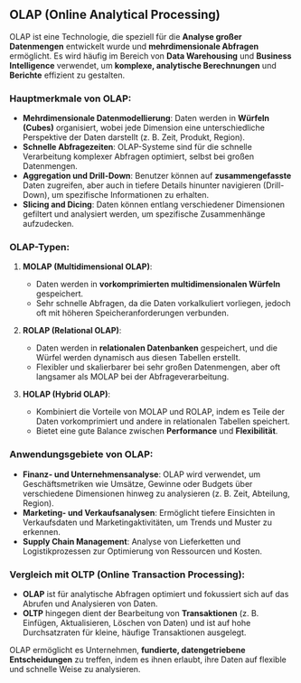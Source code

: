 ## OLAP (Online Analytical Processing)

OLAP ist eine Technologie, die speziell für die **Analyse großer Datenmengen** entwickelt wurde und **mehrdimensionale Abfragen** ermöglicht. Es wird häufig im Bereich von **Data Warehousing** und **Business Intelligence** verwendet, um **komplexe, analytische Berechnungen** und **Berichte** effizient zu gestalten.

### Hauptmerkmale von OLAP:
- **Mehrdimensionale Datenmodellierung**: Daten werden in **Würfeln (Cubes)** organisiert, wobei jede Dimension eine unterschiedliche Perspektive der Daten darstellt (z. B. Zeit, Produkt, Region).
- **Schnelle Abfragezeiten**: OLAP-Systeme sind für die schnelle Verarbeitung komplexer Abfragen optimiert, selbst bei großen Datenmengen.
- **Aggregation und Drill-Down**: Benutzer können auf **zusammengefasste** Daten zugreifen, aber auch in tiefere Details hinunter navigieren (Drill-Down), um spezifische Informationen zu erhalten.
- **Slicing and Dicing**: Daten können entlang verschiedener Dimensionen gefiltert und analysiert werden, um spezifische Zusammenhänge aufzudecken.

### OLAP-Typen:
1. **MOLAP (Multidimensional OLAP)**:
   - Daten werden in **vorkomprimierten multidimensionalen Würfeln** gespeichert.
   - Sehr schnelle Abfragen, da die Daten vorkalkuliert vorliegen, jedoch oft mit höheren Speicheranforderungen verbunden.
   
2. **ROLAP (Relational OLAP)**:
   - Daten werden in **relationalen Datenbanken** gespeichert, und die Würfel werden dynamisch aus diesen Tabellen erstellt.
   - Flexibler und skalierbarer bei sehr großen Datenmengen, aber oft langsamer als MOLAP bei der Abfrageverarbeitung.
   
3. **HOLAP (Hybrid OLAP)**:
   - Kombiniert die Vorteile von MOLAP und ROLAP, indem es Teile der Daten vorkomprimiert und andere in relationalen Tabellen speichert.
   - Bietet eine gute Balance zwischen **Performance** und **Flexibilität**.

### Anwendungsgebiete von OLAP:
- **Finanz- und Unternehmensanalyse**: OLAP wird verwendet, um Geschäftsmetriken wie Umsätze, Gewinne oder Budgets über verschiedene Dimensionen hinweg zu analysieren (z. B. Zeit, Abteilung, Region).
- **Marketing- und Verkaufsanalysen**: Ermöglicht tiefere Einsichten in Verkaufsdaten und Marketingaktivitäten, um Trends und Muster zu erkennen.
- **Supply Chain Management**: Analyse von Lieferketten und Logistikprozessen zur Optimierung von Ressourcen und Kosten.

### Vergleich mit OLTP (Online Transaction Processing):
- **OLAP** ist für analytische Abfragen optimiert und fokussiert sich auf das Abrufen und Analysieren von Daten.
- **OLTP** hingegen dient der Bearbeitung von **Transaktionen** (z. B. Einfügen, Aktualisieren, Löschen von Daten) und ist auf hohe Durchsatzraten für kleine, häufige Transaktionen ausgelegt.

OLAP ermöglicht es Unternehmen, **fundierte, datengetriebene Entscheidungen** zu treffen, indem es ihnen erlaubt, ihre Daten auf flexible und schnelle Weise zu analysieren.
